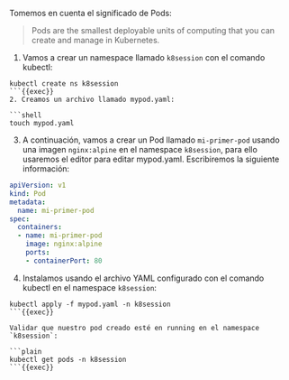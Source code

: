 Tomemos en cuenta el significado de Pods:
> Pods are the smallest deployable units of computing that you can create and manage in Kubernetes.

1. Vamos a crear un namespace llamado `k8session` con el comando kubectl:

```plain
kubectl create ns k8session
```{{exec}}
2. Creamos un archivo llamado mypod.yaml:

```shell
touch mypod.yaml
```
3. A continuación, vamos a crear un Pod llamado `mi-primer-pod` usando una imagen `nginx:alpine` en el namespace `k8session`, para ello usaremos el editor para editar mypod.yaml.
Escribiremos la siguiente información:

```YAML
apiVersion: v1
kind: Pod
metadata:
  name: mi-primer-pod
spec:
  containers:
  - name: mi-primer-pod
    image: nginx:alpine
    ports:
    - containerPort: 80
```
4. Instalamos usando el archivo YAML configurado con el comando kubectl en el namespace `k8session`:

```plain
kubectl apply -f mypod.yaml -n k8session
```{{exec}}

Validar que nuestro pod creado esté en running en el namespace `k8session`:

```plain
kubectl get pods -n k8session
```{{exec}}

